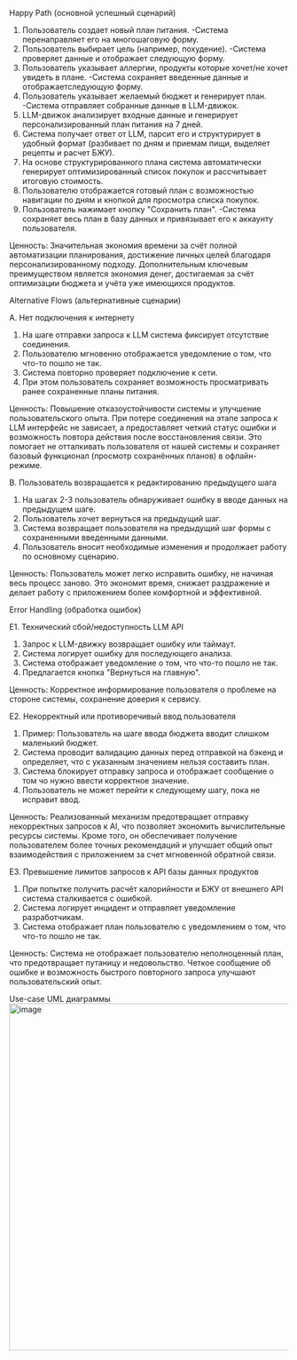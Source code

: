 Happy Path (основной успешный сценарий)

1.  Пользователь создает новый план питания.
       -Система перенаправляет его на многошаговую форму.
2.  Пользователь выбирает цель (например, похудение).
       -Система проверяет данные и отображает следующую форму.
3.  Пользователь указывает аллергии, продукты которые хочет/не хочет увидеть в плане.
       -Система сохраняет введенные данные и отображаетследующую форму.
4.  Пользователь указывает желаемый бюджет и генерирует план.
       -Система отправляет собранные данные в LLM-движок.
5.  LLM-движок анализирует входные данные и генерирует персонализированный план питания на 7 дней.
6.  Система получает ответ от LLM, парсит его и структурирует в удобный формат (разбивает по дням и приемам пищи, выделяет рецепты и расчет БЖУ).
7.  На основе структурированного плана система автоматически генерирует оптимизированный список покупок и рассчитывает итоговую стоимость.
8.  Пользователю отображается готовый план с возможностью навигации по дням и кнопкой для просмотра списка покупок.
9.  Пользователь нажимает кнопку "Сохранить план".
       -Система сохраняет весь план в базу данных и привязывает его к аккаунту пользователя.

Ценность: Значительная экономия времени за счёт полной автоматизации планирования, достижение личных целей благодаря персонализированному подходу. Дополнительным ключевым преимуществом является экономия денег, достигаемая за счёт оптимизации бюджета и учёта уже имеющихся продуктов.

Alternative Flows (альтернативные сценарии)

A. Нет подключения к интернету
1.	На шаге отправки запроса к LLM система фиксирует отсутствие соединения.
2.	Пользователю мгновенно отображается уведомление о том, что что-то пошло не так.
3.	Система повторно проверяет подключение к сети.
4.	При этом пользователь сохраняет возможность просматривать ранее сохраненные планы питания.
   
Ценность: Повышение отказоустойчивости системы и улучшение пользовательского опыта. При потере соединения на этапе запроса к LLM интерфейс не зависает, а предоставляет четкий статус ошибки и возможность повтора действия после восстановления связи. Это помогает не отталкивать пользователя от нашей системы и сохраняет базовый функционал (просмотр сохранённых планов) в офлайн-режиме.

B. Пользователь возвращается к редактированию предыдущего шага
1.	На шагах 2-3 пользователь обнаруживает ошибку в вводе данных на предыдущем шаге.
2.	Пользователь хочет вернуться на предыдущий шаг.
3.	Система возвращает пользователя на предыдущий шаг формы с сохраненными введенными данными.
4.	Пользователь вносит необходимые изменения и продолжает работу по основному сценарию.
   
Ценность: Пользователь может легко исправить ошибку, не начиная весь процесс заново. Это экономит время, снижает раздражение и делает работу с приложением более комфортной и эффективной.

Error Handling (обработка ошибок)

E1. Технический сбой/недоступность LLM API
1.	Запрос к LLM-движку возвращает ошибку или таймаут.
2.	Система логирует ошибку для последующего анализа.
3.	Система отображает уведомление о том, что что-то пошло не так.
4.	Предлагается кнопка "Вернуться на главную".
   
Ценность: Корректное информирование пользователя о проблеме на стороне системы, сохранение доверия к сервису.

E2. Некорректный или противоречивый ввод пользователя
1. Пример: Пользователь на шаге ввода бюджета вводит слишком маленький бюджет.  
2. Система проводит валидацию данных перед отправкой на бэкенд и определяет, что с указанным значением нельзя составить план.   
3. Система блокирует отправку запроса и отображает сообщение о том чо нужно ввести корректное значение.  
4. Пользователь не может перейти к следующему шагу, пока не исправит ввод.
   
Ценность: Реализованный механизм предотвращает отправку некорректных запросов к AI, что позволяет экономить вычислительные ресурсы системы. Кроме того, он обеспечивает получение пользователем более точных рекомендаций и улучшает общий опыт взаимодействия с приложением за счет мгновенной обратной связи.

E3. Превышение лимитов запросов к API базы данных продуктов 
1.	При попытке получить расчёт калорийности и БЖУ от внешнего API система сталкивается с ошибкой.
2.	Система логирует инцидент и отправляет уведомление разработчикам.
3.	Система отображает план пользователю с уведомлением о том, что что-то пошло не так.

Ценность: Система не отображает пользователю неполноценный план, что предотвращает путаницу и недовольство. Четкое сообщение об ошибке и возможность быстрого повторного запроса улучшают пользовательский опыт.

Use-case UML диаграммы
<img width="507" height="625" alt="image" src="https://github.com/user-attachments/assets/0b81101f-803e-4ad2-8ff2-4bf6ee1486a1" />
